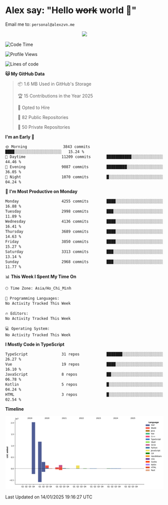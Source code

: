 # Alex say: "Hello ~~work~~ world 🐾"
Email me to: `personal@alexzvn.me`


<p align=center>
  <a href="https://skillicons.dev">
    <img src="https://skillicons.dev/icons?i=ts,js,php,nodejs,bun,vue,nuxt,react,svelte,tauri,laravel,rust,mongodb,docker,electron,redis,rabbitmq,tailwind,git,cloudflare,elysia,mysql,nginx,rollupjs,sentry,ubuntu,yarn,html,css,vite" />
  </a>
</p>

<!--START_SECTION:waka-->
![Code Time](http://img.shields.io/badge/Code%20Time-1%2C066%20hrs%2055%20mins-blue)

![Profile Views](http://img.shields.io/badge/Profile%20Views-1-blue)

![Lines of code](https://img.shields.io/badge/From%20Hello%20World%20I%27ve%20Written-40.6%20million%20lines%20of%20code-blue)

**🐱 My GitHub Data** 

> 📦 1.6 MB Used in GitHub's Storage 
 > 
> 🏆 15 Contributions in the Year 2025
 > 
> 💼 Opted to Hire
 > 
> 📜 82 Public Repositories 
 > 
> 🔑 50 Private Repositories 
 > 
**I'm an Early 🐤** 

```text
🌞 Morning                3843 commits        ████░░░░░░░░░░░░░░░░░░░░░   15.24 % 
🌆 Daytime                11209 commits       ███████████░░░░░░░░░░░░░░   44.46 % 
🌃 Evening                9087 commits        █████████░░░░░░░░░░░░░░░░   36.05 % 
🌙 Night                  1070 commits        █░░░░░░░░░░░░░░░░░░░░░░░░   04.24 % 
```
📅 **I'm Most Productive on Monday** 

```text
Monday                   4255 commits        ████░░░░░░░░░░░░░░░░░░░░░   16.88 % 
Tuesday                  2998 commits        ███░░░░░░░░░░░░░░░░░░░░░░   11.89 % 
Wednesday                4136 commits        ████░░░░░░░░░░░░░░░░░░░░░   16.41 % 
Thursday                 3689 commits        ████░░░░░░░░░░░░░░░░░░░░░   14.63 % 
Friday                   3850 commits        ████░░░░░░░░░░░░░░░░░░░░░   15.27 % 
Saturday                 3313 commits        ███░░░░░░░░░░░░░░░░░░░░░░   13.14 % 
Sunday                   2968 commits        ███░░░░░░░░░░░░░░░░░░░░░░   11.77 % 
```


📊 **This Week I Spent My Time On** 

```text
🕑︎ Time Zone: Asia/Ho_Chi_Minh

💬 Programming Languages: 
No Activity Tracked This Week

🔥 Editors: 
No Activity Tracked This Week

💻 Operating System: 
No Activity Tracked This Week
```

**I Mostly Code in TypeScript** 

```text
TypeScript               31 repos            ███████░░░░░░░░░░░░░░░░░░   26.27 % 
Vue                      19 repos            ████░░░░░░░░░░░░░░░░░░░░░   16.10 % 
JavaScript               8 repos             ██░░░░░░░░░░░░░░░░░░░░░░░   06.78 % 
Kotlin                   5 repos             █░░░░░░░░░░░░░░░░░░░░░░░░   04.24 % 
HTML                     3 repos             █░░░░░░░░░░░░░░░░░░░░░░░░   02.54 % 
```



**Timeline**

![Lines of Code chart](https://raw.githubusercontent.com/alexzvn/alexzvn/main/assets/bar_graph.png)


 Last Updated on 14/01/2025 19:16:27 UTC
<!--END_SECTION:waka-->
